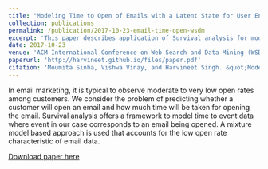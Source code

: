 ```yaml
---
title: "Modeling Time to Open of Emails with a Latent State for User Engagement Level"
collection: publications
permalink: /publication/2017-10-23-email-time-open-wsdm
excerpt: 'This paper describes application of Survival analysis for modeling time to open of marketing messages.'
date: 2017-10-23
venue: 'ACM International Conference on Web Search and Data Mining (WSDM)'
paperurl: 'http://harvineet.github.io/files/paper.pdf'
citation: 'Moumita Sinha, Vishwa Vinay, and Harvineet Singh. &quot;Modeling Time to Open of Emails with a Latent State for User Engagement Level.&quot; <i>ACM International Conference on Web Search and Data Mining (WSDM)</i>, 2018.'
---
```

In email marketing, it is typical to observe moderate to very low open rates among customers. We consider the problem of predicting whether a customer will open an email and how much time will be taken for opening the email. Survival analysis offers a framework to model time to event data where event in our case corresponds to an email being opened. A mixture model based approach is used that accounts for the low open rate characteristic of email data.

[Download paper here](http://harvineet.github.io/files/paper.pdf)